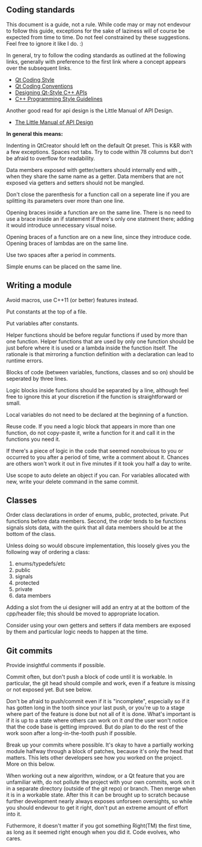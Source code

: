 ## Coding standards

This document is a guide, not a rule.  While code may or may not endevour to
follow this guide, exceptions for the sake of laziness will of course be
expected from time to time.  Do not feel constrained by these suggestions.
Feel free to ignore it like I do. :)

In general, try to follow the coding standards as outlined at the following
links, generally with preference to the first link where a concept appears
over the subsequent links.

* [Qt Coding Style](https://wiki.qt.io/Qt_Coding_Style)
* [Qt Coding Conventions](https://wiki.qt.io/Coding_Conventions)
* [Designing Qt-Style C++ APIs](https://web.archive.org/web/20150513045011/https://doc.qt.digia.com/qq/qq13-apis.html)
* [C++ Programming Style Guidelines](http://geosoft.no/development/cppstyle.html)

Another good read for api design is the Little Manual of API Design.

* [The Little Manual of API Design](https://people.mpi-inf.mpg.de/~jblanche/api-design.pdf)

**In general this means:**

Indenting in QtCreator should left on the default Qt preset.  This is K&R
with a few exceptions.  Spaces not tabs.  Try to code within 78 columns but
don't be afraid to overflow for readability.

Data members exposed with getter/setters should internally end with _ when
they share the same name as a getter.  Data members that are not exposed via
getters and setters should not be mangled.

Don't close the parenthesis for a function call on a seperate line if you are
splitting its parameters over more than one line.

Opening braces inside a function are on the same line.  There is no need to
use a brace inside an if statement if there's only one statment there; adding
it would introduce unnecessary visual noise.

Opening braces of a function are on a new line, since they introduce code.
Opening braces of lambdas are on the same line.

Use two spaces after a period in comments.

Simple enums can be placed on the same line.

## Writing a module

Avoid macros, use C++11 (or better) features instead.

Put constants at the top of a file.

Put variables after constants.

Helper functions should be before regular functions if used by more than one
function.  Helper functions that are used by only one function should be just
before where it is used or a lambda inside the function itself.  The
rationale is that mirroring a function definition with a declaration can lead
to runtime errors.

Blocks of code (between variables, functions, classes and so on) should be
seperated by three lines.

Logic blocks inside functions should be separated by a line, although feel
free to ignore this at your discretion if the function is straightforward
or small.

Local variables do not need to be declared at the beginning of a function.

Reuse code.  If you need a logic block that appears in more than one
function, do not copy-paste it, write a function for it and call it in the
functions you need it.

If there's a piece of logic in the code that seemed nonobvious to you or
occurred to you after a period of time, write a comment about it.  Chances
are others won't work it out in five minutes if it took you half a day to
write.

Use scope to auto delete an object if you can.  For variables allocated with
new, write your delete command in the same commit.

## Classes

Order class declarations in order of enums, public, protected, private.  Put
functions before data members.  Second, the order tends to be functions
signals slots data, with the quirk that all data members should be at the
bottom of the class.

Unless doing so would obscure implementation, this loosely gives you the
following way of ordering a class:

1. enums/typedefs/etc
2. public
3. signals
4. protected
5. private
6. data members

Adding a slot from the ui designer will add an entry at at the bottom of the
cpp/header file; this should be moved to appropriate location.

Consider using your own getters and setters if data members are exposed by
them and particular logic needs to happen at the time.

## Git commits

Provide insightful comments if possible.

Commit often, but don't push a block of code until it is workable.  In
particular, the git head should compile and work, even if a feature is
missing or not exposed yet.  But see below.

Don't be afraid to push/commit even if it is "incomplete", especially so if
it has gotten long in the tooth since your last push, or you're up to a stage
where part of the feature is done but not all of it is done.  What's
important is if it is up to a state where others can work on it *and* the
user won't notice that the code base is getting improved.  But do plan to do
the rest of the work soon after a long-in-the-tooth push if possible.

Break up your commits where possible.  It's okay to have a partially working
module halfway through a block of patches, because it's only the head that
matters.  This lets other developers see how you worked on the project.  More
on this below.

When working out a new algorithm, window, or a Qt feature that you are
unfamiliar with, do not pollute the project with your own commits, work on it
in a separate directory (outside of the git repo) or branch.  Then merge when
it is in a workable state.  After this it can be brought up to scratch
because further development nearly always exposes unforseen oversights, so
while you should endevour to get it right, don't put an extreme amount of
effort into it.

Futhermore, it doesn't matter if you got something Right(TM) the first time,
as long as it seemed right enough when you did it.  Code evolves, who cares.

